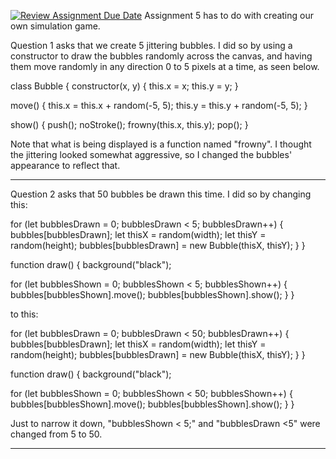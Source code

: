 [![Review Assignment Due Date](https://classroom.github.com/assets/deadline-readme-button-24ddc0f5d75046c5622901739e7c5dd533143b0c8e959d652212380cedb1ea36.svg)](https://classroom.github.com/a/pJv4oXRo)
Assignment 5 has to do with creating our own simulation game.

Question 1 asks that we create 5 jittering bubbles. I did so by using a constructor to draw the bubbles randomly across the canvas, and having them move randomly in any direction 0 to 5 pixels at a time, as seen below.

class Bubble {
  constructor(x, y) {
    this.x = x;
    this.y = y;
  }

  move() {
    this.x = this.x + random(-5, 5);
    this.y = this.y + random(-5, 5);
  }

  show() {
    push();
    noStroke();
    frowny(this.x, this.y);
    pop();
  }
  
  Note that what is being displayed is a function named "frowny". I thought the jittering looked somewhat aggressive, so I changed the bubbles' appearance to reflect that.
  
  
  -------------------------------------------------------------------------------------------------------------------------------------------




  Question 2 asks that 50 bubbles be drawn this time. I did so by changing this:
  
   for (let bubblesDrawn = 0; bubblesDrawn < 5; bubblesDrawn++) {
    bubbles[bubblesDrawn];
    let thisX = random(width);
    let thisY = random(height);
    bubbles[bubblesDrawn] = new Bubble(thisX, thisY);
  }
}

function draw() {
  background("black");

  for (let bubblesShown = 0; bubblesShown < 5; bubblesShown++) {
    bubbles[bubblesShown].move();
    bubbles[bubblesShown].show();
  }
}

to this:

 for (let bubblesDrawn = 0; bubblesDrawn < 50; bubblesDrawn++) {
    bubbles[bubblesDrawn];
    let thisX = random(width);
    let thisY = random(height);
    bubbles[bubblesDrawn] = new Bubble(thisX, thisY);
  }
}

function draw() {
  background("black");

  for (let bubblesShown = 0; bubblesShown < 50; bubblesShown++) {
    bubbles[bubblesShown].move();
    bubbles[bubblesShown].show();
  }
}

Just to narrow it down, "bubblesShown < 5;" and "bubblesDrawn <5" were changed from 5 to 50.

------------------------------------------------------------------------------------------------------------------------------------------
